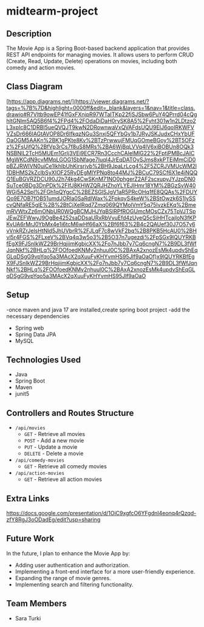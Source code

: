 # midtearm-project


## Description

The Movie App is a Spring Boot-based backend application that provides REST API endpoints for managing movies. It allows users to perform CRUD
(Create, Read, Update, Delete) operations on movies, including both comedy and action movies.

## Class Diagram

[https://app.diagrams.net/](https://viewer.diagrams.net/?tags=%7B%7D&highlight=0000ff&edit=_blank&layers=1&nav=1&title=class.drawio#R7Vltb9owEP41fGxFXnjpR97WTaITKp22fjSJSbw6PuY4QPrrd04cQghltGNlm5AQ5B6f4%2FPd4%2FOdaDiDaH0rySK8A5%2Fyht301w1n2LDtzo2L3xpIc8C1DRBI5ueQVQJT9kwN2DRownwaVxQVAFdsUQU9EIJ6qoIRKWFVVZsDr666IAGtAVOP8Dr6lfkqzNGu3Snxj5QFYbGy1b7JRyJSKJudxCHxYbUFOaOGM5AAKn%2BK1gPKte8Kv%2BTzPrwwujFMUqGOmeBGoy%2BT5OFzz%2FsUifQ%2BfVp3rCs7f8uS8MRs%2BA6WjBqLVVq4IV6xiBOBUn8OQk3NSBNlL2TcH5MUEm1GrIj3VEj9ECR7Rn3CcchCAIelMlG22%2FptjPMBcJAICMgWKCdN9cvMMpLGOG1SbNfage7IuqI4JrEqDATOySJms8xkPTEiMmCiD0pBZJRWIVN0uiCe1lkhlbUhKirsrjvb%2BH9JpaLrLcg4%2F5ZCRJVMUcWM2l1DBHMS2kZclbSyXIOF25RyDEgMlYPNq8to44MJ%2BCuC79SCf6X1e4iNQQQ1EuBGVRZDCU90J2h74kg4CwSKnM71NO0phgerZ2AF2scxupyJYJzpDN0SuTce0BDg3DnPDk%2FIfJ8KHWZQRJHZhoYLYEJlHmr18YM%2BGzSvW40WGj5A2Spl%2FGh1qQYgcC%2BEZSGlSJgV1aR5PRcOHq1fE8QQAs%2FDUYQo9E7OB7fOB51umdJORla0SaRdIWax%2FpkqyS4keW%2BStOwzk6S1lySScvQNfaRE5glE%2B%2BtCjXelRqd7Zmq069QYMolVmY5q75IvzkEKq%2BmemRVWtxZz6mONbUR0WQgBCMJHJYqBSIRPfROGUmcMOsCZx75TpVJTSpJEwZEFWwyJ9OgBe4252saDDsaURxRbVvuEfd4zUyeQ5cSiHHTcajloN3fKPKyUA6rMrJ0YbMx4e1i6tcM6wHf66aX%2Bf6f63%2B4c2QAUef30J7O57y6vVnkRZrJelsHtNld5JhUVbrR%2FJLqF7c8wVkF2bq%2B8PKB5HcAU0%2BHvl5r4FGS%2FLxeV%2BVq4q3w5o3%2B5O37n7ugezdi%2FpSGx9lQUYRKBfEgX9FJSnIkWZ29BrHqjiimKgbjcXX%2Fo7nJbb7y7Cq6cngN7%2B9DL3fWfJqnNkf%2BHLq%2FOOfoedKNMv2nhuul0C%2BAxA2xnozEsMk4updvShEqGLqDSgG9vpYqo5a3MAcX2qXuuFyKHYvmHS95Jlf9aOaOf)x9lQUYRKBfEgX9FJSnIkWZ29BrHqjiimKgbjcXX%2Fo7nJbb7y7Cq6cngN7%2B9DL3fWfJqnNkf%2BHLq%2FOOfoedKNMv2nhuul0C%2BAxA2xnozEsMk4updvShEqGLqDSgG9vpYqo5a3MAcX2qXuuFyKHYvmHS95Jlf9aOaO

## Setup

-once maven and java 17 are installed,create spring boot project
-add the necessary dependencies 
- Spring web
- Spring Data JPA
- MySQL



## Technologies Used

- Java
- Spring Boot
- Maven
- junit5


## Controllers and Routes Structure

- `/api/movies`
  - `GET` - Retrieve all movies
  - `POST` - Add a new movie
  - `PUT` - Update a movie
  - `DELETE` - Delete a movie
- `/api/comedy-movies`
  - `GET` - Retrieve all comedy movies
- `/api/action-movies`
  - `GET` - Retrieve all action movies



## Extra Links
https://docs.google.com/presentation/d/1OiC9xgfcO6YFgdnI4eonq4rQzqd-zfY8RgJ3oODadEg/edit?usp=sharing


## Future Work

In the future, I plan to enhance the Movie App by:
- Adding user authentication and authorization.
- Implementing a front-end interface for a more user-friendly experience.
- Expanding the range of movie genres.
- Implementing search and filtering functionality.




## Team Members

- Sara Turki




